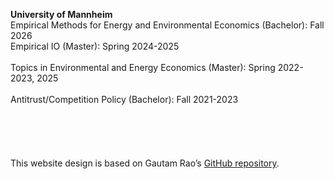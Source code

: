 __University of Mannheim__   
Empirical Methods for Energy and Environmental Economics (Bachelor): Fall 2026<br> 
Empirical IO (Master): Spring 2024-2025<br>  
Topics in Environmental and Energy Economics (Master): Spring 2022-2023, 2025<br>  
Antitrust/Competition Policy (Bachelor): Fall 2021-2023<br>   
<br>   
<br>   
This website design is based on Gautam Rao’s [GitHub repository](https://github.com/gautamrao/gautamrao.github.io).

